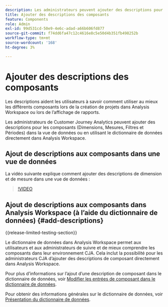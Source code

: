 ```yaml
---
description: Les administrateurs peuvent ajouter des descriptions pour les composants à l’aide de la vue de données.
title: Ajouter des descriptions des composants
feature: Components
role: Admin
exl-id: 99d531cd-50e9-4e6c-adad-a66b606fd877
source-git-commit: f74dd6fa47c12c4616e8c5e50d4b351fb498252b
workflow-type: tm+mt
source-wordcount: '168'
ht-degree: 3%

---
```


# Ajouter des descriptions des composants

Les descriptions aident les utilisateurs à savoir comment utiliser au mieux les différents composants lors de la création de projets dans Analysis Workspace ou lors de l’affichage de rapports.

Les administrateurs de Customer Journey Analytics peuvent ajouter des descriptions pour les composants (Dimensions, Mesures, Filtres et Périodes) dans la vue de données ou en utilisant le dictionnaire de données directement dans Analysis Workspace.

## Ajout de descriptions aux composants dans une vue de données

La vidéo suivante explique comment ajouter des descriptions de dimension et de mesure dans une vue de données :

>[!VIDEO](https://video.tv.adobe.com/v/25453/?quality=12)

## Ajout de descriptions aux composants dans Analysis Workspace (à l’aide du dictionnaire de données) {#add-descriptions}

{{release-limited-testing-section}}

Le dictionnaire de données dans Analysis Workspace permet aux utilisateurs et aux administrateurs de suivre et de mieux comprendre les composants dans leur environnement CJA. Cela inclut la possibilité pour les administrateurs CJA d’ajouter des descriptions de composant directement dans Analysis Workspace.

Pour plus d’informations sur l’ajout d’une description de composant dans le dictionnaire de données, voir [Modifier les entrées de composant dans le dictionnaire de données](/help/components/data-dictionary/edit-entries-data-dictionary.md).

Pour obtenir des informations générales sur le dictionnaire de données, voir [Présentation du dictionnaire de données](/help/components/data-dictionary/data-dictionary-overview.md).
